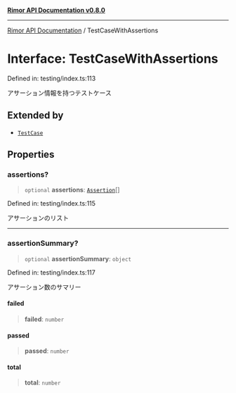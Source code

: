 [**Rimor API Documentation v0.8.0**](../README.md)

***

[Rimor API Documentation](../globals.md) / TestCaseWithAssertions

# Interface: TestCaseWithAssertions

Defined in: testing/index.ts:113

アサーション情報を持つテストケース

## Extended by

- [`TestCase`](TestCase.md)

## Properties

### assertions?

> `optional` **assertions**: [`Assertion`](Assertion.md)[]

Defined in: testing/index.ts:115

アサーションのリスト

***

### assertionSummary?

> `optional` **assertionSummary**: `object`

Defined in: testing/index.ts:117

アサーション数のサマリー

#### failed

> **failed**: `number`

#### passed

> **passed**: `number`

#### total

> **total**: `number`
